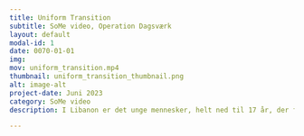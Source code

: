 ```yaml
---
title: Uniform Transition
subtitle: SoMe video, Operation Dagsværk
layout: default
modal-id: 1
date: 0070-01-01
img: 
mov: uniform_transition.mp4
thumbnail: uniform_transition_thumbnail.png
alt: image-alt
project-date: Juni 2023
category: SoMe video
description: I Libanon er det unge mennesker, helt ned til 17 år, der frivilligt arbejder som ambulance-reddere. I år 2023 samarbejdede Operation Dagsværk med det Libanesiske Røde Kors, som driver ambulance-tjenesten i landet. Jeg arbejde med at lave SoMe-film til kampagnen der støttede de frivillige ambulance-reddere i Libanon.

---
```



